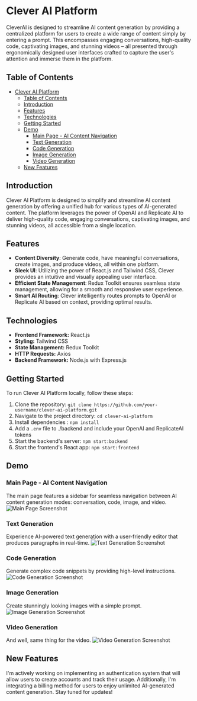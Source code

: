 # Clever AI Platform

CleverAI is designed to streamline AI content generation by providing a centralized platform for users to create a wide range of content simply by entering a prompt. This encompasses engaging conversations, high-quality code, captivating images, and stunning videos – all presented through ergonomically designed user interfaces crafted to capture the user's attention and immerse them in the platform.

## Table of Contents

- [Clever AI Platform](#clever-ai-platform)
  - [Table of Contents](#table-of-contents)
  - [Introduction](#introduction)
  - [Features](#features)
  - [Technologies](#technologies)
  - [Getting Started](#getting-started)
  - [Demo](#demo)
    - [Main Page - AI Content Navigation](#main-page---ai-content-navigation)
    - [Text Generation](#text-generation)
    - [Code Generation](#code-generation)
    - [Image Generation](#image-generation)
    - [Video Generation](#video-generation)
  - [New Features](#new-features)

## Introduction

Clever AI Platform is designed to simplify and streamline AI content generation by offering a unified hub for various types of AI-generated content. The platform leverages the power of OpenAI and Replicate AI to deliver high-quality code, engaging conversations, captivating images, and stunning videos, all accessible from a single location.

## Features

- **Content Diversity**: Generate code, have meaningful conversations, create images, and produce videos, all within one platform.
- **Sleek UI**: Utilizing the power of React.js and Tailwind CSS, Clever provides an intuitive and visually appealing user interface.
- **Efficient State Management**: Redux Toolkit ensures seamless state management, allowing for a smooth and responsive user experience.
- **Smart AI Routing**: Clever intelligently routes prompts to OpenAI or Replicate AI based on context, providing optimal results.

## Technologies

- **Frontend Framework:** React.js
- **Styling:** Tailwind CSS
- **State Management:** Redux Toolkit
- **HTTP Requests:** Axios
- **Backend Framework:** Node.js with Express.js

## Getting Started

To run Clever AI Platform locally, follow these steps:

1. Clone the repository: `git clone https://github.com/your-username/clever-ai-platform.git`
2. Navigate to the project directory: `cd clever-ai-platform`
3. Install dependencies : `npm install`
4. Add a `.env` file to ./backend and include your OpenAI and ReplicateAI tokens
5. Start the backend's server: `npm start:backend`
6. Start the frontend's React app: `npm start:frontend`

## Demo

### Main Page - AI Content Navigation

The main page features a sidebar for seamless navigation between AI content generation modes: conversation, code, image, and video.
![Main Page Screenshot](https://drive.google.com/uc?id=1dWJ1g9giWYxBni9kRvOtixou7hLD_KdT&export=download)

### Text Generation

Experience AI-powered text generation with a user-friendly editor that produces paragraphs in real-time.
![Text Generation Screenshot](https://drive.google.com/uc?id=12H9hJfvL4D_3KFYKoAHdy-FIyUg5cZdz&export=download)

### Code Generation

Generate complex code snippets by providing high-level instructions.
![Code Generation Screenshot](https://drive.google.com/uc?id=1xmeoOkQbpsaqq3VTWHWdW-uQFYR7hN2G&export=download)

### Image Generation

Create stunningly looking images with a simple prompt.
![Image Generation Screenshot](https://drive.google.com/uc?id=173WWlb3F2oqitySK1DutI2wSFTQ--YQo&export=download)

### Video Generation

And well, same thing for the video.
![Video Generation Screenshot](https://drive.google.com/uc?id=1zD54iDdfd4HI2ucU1HJ2htpcP0Q36I8_&export=download)

## New Features

I'm actively working on implementing an authentication system that will allow users to create accounts and track their usage. Additionally, I'm integrating a billing method for users to enjoy unlimited AI-generated content generation. Stay tuned for updates!
